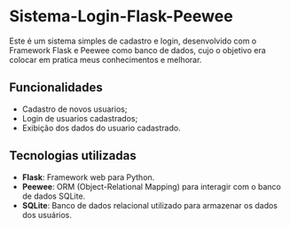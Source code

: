 # Sistema-Login-Flask-Peewee
Este é um sistema simples de cadastro e login, desenvolvido com o Framework Flask e Peewee como banco de dados, cujo o objetivo era colocar em pratica meus conhecimentos e melhorar.

## Funcionalidades
- Cadastro de novos usuarios;
- Login de usuarios cadastrados;
- Exibição dos dados do usuario cadastrado.

## Tecnologias utilizadas
- **Flask**: Framework web para Python.
- **Peewee**: ORM (Object-Relational Mapping) para interagir com o banco de dados SQLite.
- **SQLite**: Banco de dados relacional utilizado para armazenar os dados dos usuários.
